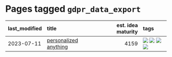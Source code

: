 # Pages tagged `gdpr_data_export`

|last_modified|title|est. idea maturity|tags
|:---|:---|---:|:---|
|2023-07-11|[personalized anything](../personalized_anything.md)|4159|[![](https://img.shields.io/badge/tag-gdpr_data_export-254eb)](../tags/gdpr_data_export.md) [![](https://img.shields.io/badge/tag-llm-394ee4)](../tags/llm.md) [![](https://img.shields.io/badge/tag-personalization-fde018)](../tags/personalization.md) [![](https://img.shields.io/badge/tag-productivity-d3fceb)](../tags/productivity.md)|